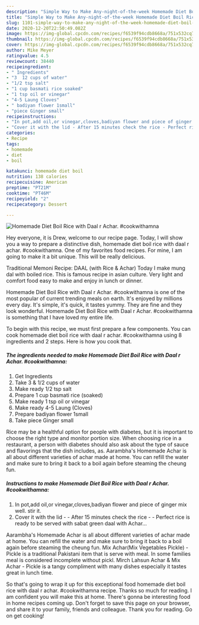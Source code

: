 ```yaml
---
description: "Simple Way to Make Any-night-of-the-week Homemade Diet Boil Rice with Daal r Achar. #cookwithamna"
title: "Simple Way to Make Any-night-of-the-week Homemade Diet Boil Rice with Daal r Achar. #cookwithamna"
slug: 1101-simple-way-to-make-any-night-of-the-week-homemade-diet-boil-rice-with-daal-r-achar-cookwithamna
date: 2020-12-20T22:50:49.082Z
image: https://img-global.cpcdn.com/recipes/f6539f94cdb8668a/751x532cq70/homemade-diet-boil-rice-with-daal-r-achar-cookwithamna-recipe-main-photo.jpg
thumbnail: https://img-global.cpcdn.com/recipes/f6539f94cdb8668a/751x532cq70/homemade-diet-boil-rice-with-daal-r-achar-cookwithamna-recipe-main-photo.jpg
cover: https://img-global.cpcdn.com/recipes/f6539f94cdb8668a/751x532cq70/homemade-diet-boil-rice-with-daal-r-achar-cookwithamna-recipe-main-photo.jpg
author: Mike Meyer
ratingvalue: 4.5
reviewcount: 38440
recipeingredient:
- " Ingredients"
- "3  12 cups of water"
- "1/2 tsp salt"
- "1 cup basmati rice soaked"
- "1 tsp oil or vinegar"
- "4-5 Laung Cloves"
- " badiyan flower 1small"
- "piece Ginger small"
recipeinstructions:
- "In pot,add oil,or vinegar,cloves,badiyan flower and piece of ginger mix well. stir it."
- "Cover it with the lid - After 15 minutes check the rice - Perfect rice is ready to be served with sabat green daal with Achar..."
categories:
- Recipe
tags:
- homemade
- diet
- boil

katakunci: homemade diet boil 
nutrition: 138 calories
recipecuisine: American
preptime: "PT21M"
cooktime: "PT46M"
recipeyield: "2"
recipecategory: Dessert

---
```



![Homemade Diet Boil Rice with Daal r Achar. #cookwithamna](https://img-global.cpcdn.com/recipes/f6539f94cdb8668a/751x532cq70/homemade-diet-boil-rice-with-daal-r-achar-cookwithamna-recipe-main-photo.jpg)

Hey everyone, it is Drew, welcome to our recipe page. Today, I will show you a way to prepare a distinctive dish, homemade diet boil rice with daal r achar. #cookwithamna. One of my favorites food recipes. For mine, I am going to make it a bit unique. This will be really delicious.

Traditional Memoni Recipe: DAAL (with Rice &amp; Achar) Today I make mung dal with boiled rice. This is famous recipe in asian culture. Very light and comfort food easy to make and enjoy in lunch or dinner.

Homemade Diet Boil Rice with Daal r Achar. #cookwithamna is one of the most popular of current trending meals on earth. It's enjoyed by millions every day. It's simple, it's quick, it tastes yummy. They are fine and they look wonderful. Homemade Diet Boil Rice with Daal r Achar. #cookwithamna is something that I have loved my entire life.


To begin with this recipe, we must first prepare a few components. You can cook homemade diet boil rice with daal r achar. #cookwithamna using 8 ingredients and 2 steps. Here is how you cook that.

<!--inarticleads1-->

##### The ingredients needed to make Homemade Diet Boil Rice with Daal r Achar. #cookwithamna:

1. Get  Ingredients
1. Take 3 &amp; 1/2 cups of water
1. Make ready 1/2 tsp salt
1. Prepare 1 cup basmati rice (soaked)
1. Make ready 1 tsp oil or vinegar
1. Make ready 4-5 Laung (Cloves)
1. Prepare  badiyan flower 1small
1. Take piece Ginger small


Rice may be a healthful option for people with diabetes, but it is important to choose the right type and monitor portion size. When choosing rice in a restaurant, a person with diabetes should also ask about the type of sauce and flavorings that the dish includes, as. Aarambha&#39;s Homemade Achar is all about different varieties of achar made at home. You can refill the water and make sure to bring it back to a boil again before steaming the cheung fun. 

<!--inarticleads2-->

##### Instructions to make Homemade Diet Boil Rice with Daal r Achar. #cookwithamna:

1. In pot,add oil,or vinegar,cloves,badiyan flower and piece of ginger mix well. stir it.
1. Cover it with the lid - - After 15 minutes check the rice - - Perfect rice is ready to be served with sabat green daal with Achar...


Aarambha&#39;s Homemade Achar is all about different varieties of achar made at home. You can refill the water and make sure to bring it back to a boil again before steaming the cheung fun. Mix Achar(Mix Vegetables Pickle) - Pickle is a traditional Pakistani item that is serve with meal. In some families meal is considered incomplete without pickl. Mirch Lahsun Achar &amp; Mix Achar - Pickle is a tangy compliment with many dishes especially it tastes great in lunch time. 

So that's going to wrap it up for this exceptional food homemade diet boil rice with daal r achar. #cookwithamna recipe. Thanks so much for reading. I am confident you will make this at home. There's gonna be interesting food in home recipes coming up. Don't forget to save this page on your browser, and share it to your family, friends and colleague. Thank you for reading. Go on get cooking!
